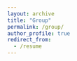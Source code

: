 ```yaml
---
layout: archive
title: "Group"
permalink: /group/
author_profile: true
redirect_from:
  - /resume
---
```


